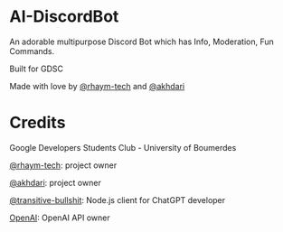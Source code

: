 # AI-DiscordBot
An adorable multipurpose Discord Bot which has Info, Moderation, Fun Commands.

Built for GDSC

Made with love by [@rhaym-tech](https://github.com/rhaym-tech) and [@akhdari](https://github.com/akhdari)

# Credits
Google Developers Students Club - University of Boumerdes

[@rhaym-tech](https://github.com/rhaym-tech): project owner

[@akhdari](https://github.com/akhdari): project owner

[@transitive-bullshit](https://github.com/transitive-bullshit): Node.js client for ChatGPT developer

[OpenAI](https://openai.com): OpenAI API owner
